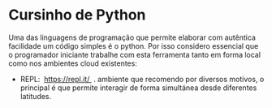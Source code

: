 # Cursinho de Python

Uma das linguagens de programação que permite elaborar com autêntica facilidade um código simples é o python. Por isso considero essencial que o programador iniciante trabalhe com esta ferramenta tanto em forma local como nos ambientes cloud existentes:

 + REPL:  https://repl.it/  . ambiente que recomendo por diversos motivos, o principal é que permite interagir de forma simultánea desde diferentes latitudes.